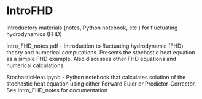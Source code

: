 # IntroFHD
Introductory materials (notes, Python notebook, etc.) for fluctuating hydrodynamics (FHD)

Intro_FHD_notes.pdf - Introduction to fluctuating hydrodynamic (FHD) theory and numerical computations.
                      Presents the stochastic heat equation as a simple FHD example.
                      Also discusses other FHD equations and numerical calculations.

StochasticHeat.ipynb - Python notebook that calculates solution of the stochastic heat equation
                       using either Forward Euler or Predictor-Corrector.
                       See Intro_FHD_notes for documentation
